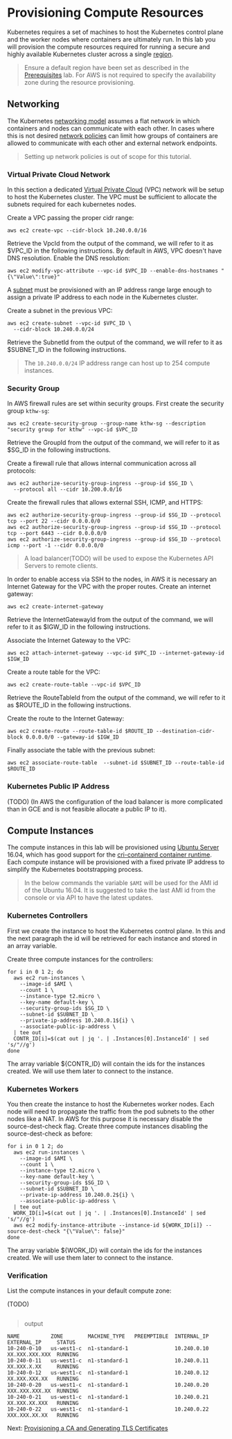 # Provisioning Compute Resources

Kubernetes requires a set of machines to host the Kubernetes control plane and the worker nodes where containers are ultimately run. In this lab you will provision the compute resources required for running a secure and highly available Kubernetes cluster across a single [region](https://docs.aws.amazon.com/AWSEC2/latest/UserGuide/using-regions-availability-zones.html).

> Ensure a default region have been set as described in the [Prerequisites](01-prerequisites.md#set-a-default-compute-region-and-zone) lab. For AWS is not required to specify the availability zone during the resource provisioning. 

## Networking

The Kubernetes [networking model](https://kubernetes.io/docs/concepts/cluster-administration/networking/#kubernetes-model) assumes a flat network in which containers and nodes can communicate with each other. In cases where this is not desired [network policies](https://kubernetes.io/docs/concepts/services-networking/network-policies/) can limit how groups of containers are allowed to communicate with each other and external network endpoints.

> Setting up network policies is out of scope for this tutorial.

### Virtual Private Cloud Network

In this section a dedicated [Virtual Private Cloud](https://docs.aws.amazon.com/AmazonVPC/latest/UserGuide/VPC_Introduction.html) (VPC) network will be setup to host the Kubernetes cluster.
The VPC must be sufficient to allocate the subnets required for each kubernetes nodes.

Create a VPC passing the proper cidr range:

```
aws ec2 create-vpc --cidr-block 10.240.0.0/16
```
Retrieve the VpcId from the output of the command, we will refer to it as $VPC_ID in the following instructions.
By default in AWS, VPC doesn't have DNS resolution. Enable the DNS resolution:
```
aws ec2 modify-vpc-attribute --vpc-id $VPC_ID --enable-dns-hostnames "{\"Value\":true}"
``` 

A [subnet](https://docs.aws.amazon.com/AmazonVPC/latest/UserGuide/VPC_Subnets.html) must be provisioned with an IP address range large enough to assign a private IP address to each node in the Kubernetes cluster.

Create a subnet in the previous VPC:

```
aws ec2 create-subnet --vpc-id $VPC_ID \
  --cidr-block 10.240.0.0/24
```
Retrieve the SubnetId from the output of the command, we will refer to it as $SUBNET_ID in the following instructions.

> The `10.240.0.0/24` IP address range can host up to 254 compute instances.

### Security Group

In AWS firewall rules are set within security groups. 
First create the security group `kthw-sg`:

```
aws ec2 create-security-group --group-name kthw-sg --description "security group for kthw" --vpc-id $VPC_ID
```
Retrieve the GroupId from the output of the command, we will refer to it as $SG_ID in the following instructions.

Create a firewall rule that allows internal communication across all protocols:

```
aws ec2 authorize-security-group-ingress --group-id $SG_ID \
  --protocol all --cidr 10.200.0.0/16 
```

Create the firewall rules that allows external SSH, ICMP, and HTTPS:

```
aws ec2 authorize-security-group-ingress --group-id $SG_ID --protocol tcp --port 22 --cidr 0.0.0.0/0
aws ec2 authorize-security-group-ingress --group-id $SG_ID --protocol tcp --port 6443 --cidr 0.0.0.0/0
aws ec2 authorize-security-group-ingress --group-id $SG_ID --protocol icmp --port -1 --cidr 0.0.0.0/0
```

> A load balancer(TODO) will be used to expose the Kubernetes API Servers to remote clients.

In order to enable access via SSH to the nodes, in AWS it is necessary an Internet Gateway for the VPC with the proper routes. 
Create an internet gateway:
```
aws ec2 create-internet-gateway 
```
Retrieve the InternetGatewayId from the output of the command, we will refer to it as $IGW_ID in the following instructions.

Associate the Internet Gateway to the VPC:
```
aws ec2 attach-internet-gateway --vpc-id $VPC_ID --internet-gateway-id $IGW_ID
```

Create a route table for the VPC:
```
aws ec2 create-route-table --vpc-id $VPC_ID
```
Retrieve the RouteTableId from the output of the command, we will refer to it as $ROUTE_ID in the following instructions.

Create the route to the Internet Gateway:
```
aws ec2 create-route --route-table-id $ROUTE_ID --destination-cidr-block 0.0.0.0/0 --gateway-id $IGW_ID
```

Finally associate the table with the previous subnet:
```
aws ec2 associate-route-table  --subnet-id $SUBNET_ID --route-table-id $ROUTE_ID
```

### Kubernetes Public IP Address
(TODO)
(In AWS the configuration of the load balancer is more complicated than in GCE and is not feasible allocate a public IP to it).


## Compute Instances

The compute instances in this lab will be provisioned using [Ubuntu Server](https://www.ubuntu.com/server) 16.04, which has good support for the [cri-containerd container runtime](https://github.com/containerd/cri-containerd). Each compute instance will be provisioned with a fixed private IP address to simplify the Kubernetes bootstrapping process.
> In the below commands the variable `$AMI` will be used for the AMI id of the Ubuntu 16.04. It is suggested to take the last AMI id from the console or via API to have the latest updates. 


### Kubernetes Controllers

First we create the instance to host the Kubernetes control plane. In this and the next paragraph the id will be retrieved for each instance and stored in an array variable.
 
Create three compute instances for the controllers:

```
for i in 0 1 2; do
  aws ec2 run-instances \
    --image-id $AMI \
    --count 1 \
    --instance-type t2.micro \
    --key-name default-key \
    --security-group-ids $SG_ID \
    --subnet-id $SUBNET_ID \
    --private-ip-address 10.240.0.1${i} \
    --associate-public-ip-address \
  | tee out 
  CONTR_ID[i]=$(cat out | jq '. | .Instances[0].InstanceId' | sed 's/"//g') 
done
```
The array variable ${CONTR_ID} will contain the ids for the instances created. We will use them later to connect to the instance. 

### Kubernetes Workers

You then create the instance to host the Kubernetes worker nodes. Each node will need to propagate the traffic from the pod subnets to the other nodes like a NAT. In AWS for this purpose it is necessary disable the source-dest-check flag.
Create three compute instances disabling the source-dest-check as before:

```
for i in 0 1 2; do
  aws ec2 run-instances \
    --image-id $AMI \
    --count 1 \
    --instance-type t2.micro \
    --key-name default-key \
    --security-group-ids $SG_ID \
    --subnet-id $SUBNET_ID \
    --private-ip-address 10.240.0.2${i} \
    --associate-public-ip-address \
  | tee out 
  WORK_ID[i]=$(cat out | jq '. | .Instances[0].InstanceId' | sed 's/"//g')
  aws ec2 modify-instance-attribute --instance-id ${WORK_ID[i]} --source-dest-check "{\"Value\": false}"
done
```
The array variable ${WORK_ID} will contain the ids for the instances created. We will use them later to connect to the instance.

### Verification

List the compute instances in your default compute zone:

(TODO)
```

```

> output

```
NAME          ZONE        MACHINE_TYPE   PREEMPTIBLE  INTERNAL_IP  EXTERNAL_IP     STATUS
10-240-0-10   us-west1-c  n1-standard-1               10.240.0.10  XX.XXX.XXX.XXX  RUNNING
10-240-0-11   us-west1-c  n1-standard-1               10.240.0.11  XX.XXX.X.XX     RUNNING
10-240-0-12   us-west1-c  n1-standard-1               10.240.0.12  XX.XXX.XXX.XX   RUNNING
10-240-0-20   us-west1-c  n1-standard-1               10.240.0.20  XXX.XXX.XXX.XX  RUNNING
10-240-0-21   us-west1-c  n1-standard-1               10.240.0.21  XX.XXX.XX.XXX   RUNNING
10-240-0-22   us-west1-c  n1-standard-1               10.240.0.22  XXX.XXX.XX.XX   RUNNING
```

Next: [Provisioning a CA and Generating TLS Certificates](04-certificate-authority.md)
